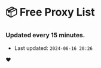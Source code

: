 # :package: Free Proxy List
### Updated every 15 minutes.

- Last updated: `2024-06-16 20:26`

:heart:
